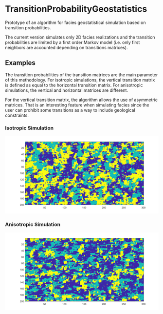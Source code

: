 # TransitionProbabilityGeostatistics

Prototype of an algorithm for facies geostatistical simulation based on transition probabilities. 

The current version simulates only 2D facies realizations and the transition probabilities are limited by a first order Markov model (i.e. only first neighbors are accounted depending on transitions matrices).

## Examples

The transition probabilities of the transition matrices are the main parameter of this methodology. 
For isotropic simulations, the vertical transition matrix is defined as equal to the horizontal transition matrix. 
For anisotropic simulations, the vertical and horizontal matrices are different. 

For the vertical transition matrix, the algorithm allows the use of asymmetric matrices. That is an interesting feature when simulating
facies since the user can prohibit some transitions as a way to include geological constraints. 

### Isotropic Simulation

![Example of an isotropic facies simulation](figs\isotropic.png)

### Anisotropic Simulation

![Example of an anisotropic facies simulation](figs\anisotropic.png)